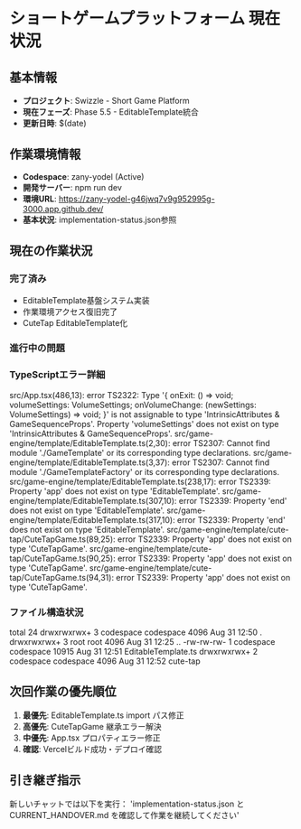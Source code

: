 # ショートゲームプラットフォーム 現在状況

## 基本情報
- **プロジェクト**: Swizzle - Short Game Platform
- **現在フェーズ**: Phase 5.5 - EditableTemplate統合
- **更新日時**: $(date)

## 作業環境情報
- **Codespace**: zany-yodel (Active)
- **開発サーバー**: npm run dev
- **環境URL**: https://zany-yodel-g46jwq7v9g952995g-3000.app.github.dev/
- **基本状況**: implementation-status.json参照

## 現在の作業状況
### 完了済み
- EditableTemplate基盤システム実装
- 作業環境アクセス復旧完了
- CuteTap EditableTemplate化

### 進行中の問題
### TypeScriptエラー詳細
src/App.tsx(486,13): error TS2322: Type '{ onExit: () => void; volumeSettings: VolumeSettings; onVolumeChange: (newSettings: VolumeSettings) => void; }' is not assignable to type 'IntrinsicAttributes & GameSequenceProps'.
  Property 'volumeSettings' does not exist on type 'IntrinsicAttributes & GameSequenceProps'.
src/game-engine/template/EditableTemplate.ts(2,30): error TS2307: Cannot find module './GameTemplate' or its corresponding type declarations.
src/game-engine/template/EditableTemplate.ts(3,37): error TS2307: Cannot find module './GameTemplateFactory' or its corresponding type declarations.
src/game-engine/template/EditableTemplate.ts(238,17): error TS2339: Property 'app' does not exist on type 'EditableTemplate'.
src/game-engine/template/EditableTemplate.ts(307,10): error TS2339: Property 'end' does not exist on type 'EditableTemplate'.
src/game-engine/template/EditableTemplate.ts(317,10): error TS2339: Property 'end' does not exist on type 'EditableTemplate'.
src/game-engine/template/cute-tap/CuteTapGame.ts(89,25): error TS2339: Property 'app' does not exist on type 'CuteTapGame'.
src/game-engine/template/cute-tap/CuteTapGame.ts(90,25): error TS2339: Property 'app' does not exist on type 'CuteTapGame'.
src/game-engine/template/cute-tap/CuteTapGame.ts(94,31): error TS2339: Property 'app' does not exist on type 'CuteTapGame'.

### ファイル構造状況
total 24
drwxrwxrwx+ 3 codespace codespace  4096 Aug 31 12:50 .
drwxrwxrwx+ 3 root      root       4096 Aug 31 12:25 ..
-rw-rw-rw-  1 codespace codespace 10915 Aug 31 12:51 EditableTemplate.ts
drwxrwxrwx+ 2 codespace codespace  4096 Aug 31 12:52 cute-tap

## 次回作業の優先順位
1. **最優先**: EditableTemplate.ts import パス修正
2. **高優先**: CuteTapGame 継承エラー解決
3. **中優先**: App.tsx プロパティエラー修正
4. **確認**: Vercelビルド成功・デプロイ確認

## 引き継ぎ指示
新しいチャットでは以下を実行：
'implementation-status.json と CURRENT_HANDOVER.md を確認して作業を継続してください'
